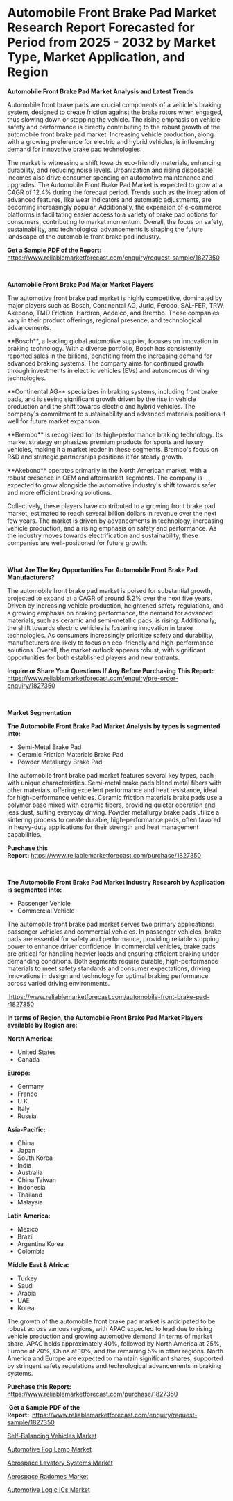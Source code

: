 <p><h1>Automobile Front Brake Pad Market Research Report Forecasted for Period from 2025 -  2032 by Market Type, Market Application, and Region</h1></p><p><strong>Automobile Front Brake Pad Market Analysis and Latest Trends</strong></p>
<p><p>Automobile front brake pads are crucial components of a vehicle's braking system, designed to create friction against the brake rotors when engaged, thus slowing down or stopping the vehicle. The rising emphasis on vehicle safety and performance is directly contributing to the robust growth of the automobile front brake pad market. Increasing vehicle production, along with a growing preference for electric and hybrid vehicles, is influencing demand for innovative brake pad technologies. </p><p>The market is witnessing a shift towards eco-friendly materials, enhancing durability, and reducing noise levels. Urbanization and rising disposable incomes also drive consumer spending on automotive maintenance and upgrades. The Automobile Front Brake Pad Market is expected to grow at a CAGR of 12.4% during the forecast period. Trends such as the integration of advanced features, like wear indicators and automatic adjustments, are becoming increasingly popular. Additionally, the expansion of e-commerce platforms is facilitating easier access to a variety of brake pad options for consumers, contributing to market momentum. Overall, the focus on safety, sustainability, and technological advancements is shaping the future landscape of the automobile front brake pad industry.</p></p>
<p><strong>Get a Sample PDF of the Report:&nbsp;</strong> <a href="https://www.reliablemarketforecast.com/enquiry/request-sample/1827350?utm_campaign=1080&utm_medium=2&utm_source=Github&utm_content=ia&utm_term=31032025&utm_id=automobile-front-brake-pad">https://www.reliablemarketforecast.com/enquiry/request-sample/1827350</a></p>
<p>&nbsp;</p>
<p><strong>Automobile Front Brake Pad Major Market Players</strong></p>
<p><p>The automotive front brake pad market is highly competitive, dominated by major players such as Bosch, Continental AG, Jurid, Ferodo, SAL-FER, TRW, Akebono, TMD Friction, Hardron, Acdelco, and Brembo. These companies vary in their product offerings, regional presence, and technological advancements.</p><p>**Bosch**, a leading global automotive supplier, focuses on innovation in braking technology. With a diverse portfolio, Bosch has consistently reported sales in the billions, benefiting from the increasing demand for advanced braking systems. The company aims for continued growth through investments in electric vehicles (EVs) and autonomous driving technologies.</p><p>**Continental AG** specializes in braking systems, including front brake pads, and is seeing significant growth driven by the rise in vehicle production and the shift towards electric and hybrid vehicles. The company's commitment to sustainability and advanced materials positions it well for future market expansion.</p><p>**Brembo** is recognized for its high-performance braking technology. Its market strategy emphasizes premium products for sports and luxury vehicles, making it a market leader in these segments. Brembo's focus on R&D and strategic partnerships positions it for steady growth.</p><p>**Akebono** operates primarily in the North American market, with a robust presence in OEM and aftermarket segments. The company is expected to grow alongside the automotive industry's shift towards safer and more efficient braking solutions.</p><p>Collectively, these players have contributed to a growing front brake pad market, estimated to reach several billion dollars in revenue over the next few years. The market is driven by advancements in technology, increasing vehicle production, and a rising emphasis on safety and performance. As the industry moves towards electrification and sustainability, these companies are well-positioned for future growth.</p></p>
<p>&nbsp;</p>
<p><strong>What Are The Key Opportunities For Automobile Front Brake Pad Manufacturers?</strong></p>
<p><p>The automobile front brake pad market is poised for substantial growth, projected to expand at a CAGR of around 5.2% over the next five years. Driven by increasing vehicle production, heightened safety regulations, and a growing emphasis on braking performance, the demand for advanced materials, such as ceramic and semi-metallic pads, is rising. Additionally, the shift towards electric vehicles is fostering innovation in brake technologies. As consumers increasingly prioritize safety and durability, manufacturers are likely to focus on eco-friendly and high-performance solutions. Overall, the market outlook appears robust, with significant opportunities for both established players and new entrants.</p></p>
<p><strong>Inquire or Share Your Questions If Any Before Purchasing This Report:</strong> <a href="https://www.reliablemarketforecast.com/enquiry/pre-order-enquiry/1827350?utm_campaign=1080&utm_medium=2&utm_source=Github&utm_content=ia&utm_term=31032025&utm_id=automobile-front-brake-pad">https://www.reliablemarketforecast.com/enquiry/pre-order-enquiry/1827350</a></p>
<p>&nbsp;</p>
<p><strong>Market Segmentation</strong></p>
<p><strong>The Automobile Front Brake Pad Market Analysis by types is segmented into:</strong></p>
<p><ul><li>Semi-Metal Brake Pad</li><li>Ceramic Friction Materials Brake Pad</li><li>Powder Metallurgy Brake Pad</li></ul></p>
<p><p>The automobile front brake pad market features several key types, each with unique characteristics. Semi-metal brake pads blend metal fibers with other materials, offering excellent performance and heat resistance, ideal for high-performance vehicles. Ceramic friction materials brake pads use a polymer base mixed with ceramic fibers, providing quieter operation and less dust, suiting everyday driving. Powder metallurgy brake pads utilize a sintering process to create durable, high-performance pads, often favored in heavy-duty applications for their strength and heat management capabilities.</p></p>
<p><strong>Purchase this Report:&nbsp;</strong><a href="https://www.reliablemarketforecast.com/purchase/1827350?utm_campaign=1080&utm_medium=2&utm_source=Github&utm_content=ia&utm_term=31032025&utm_id=automobile-front-brake-pad">https://www.reliablemarketforecast.com/purchase/1827350</a></p>
<p>&nbsp;</p>
<p><strong>The Automobile Front Brake Pad Market Industry Research by Application is segmented into:</strong></p>
<p><ul><li>Passenger Vehicle</li><li>Commercial Vehicle</li></ul></p>
<p><p>The automobile front brake pad market serves two primary applications: passenger vehicles and commercial vehicles. In passenger vehicles, brake pads are essential for safety and performance, providing reliable stopping power to enhance driver confidence. In commercial vehicles, brake pads are critical for handling heavier loads and ensuring efficient braking under demanding conditions. Both segments require durable, high-performance materials to meet safety standards and consumer expectations, driving innovations in design and technology for optimal braking performance across varied driving environments.</p></p>
<p><a href="https://www.reliablemarketforecast.com/automobile-front-brake-pad-r1827350?utm_campaign=1080&utm_medium=2&utm_source=Github&utm_content=ia&utm_term=31032025&utm_id=automobile-front-brake-pad">&nbsp;https://www.reliablemarketforecast.com/automobile-front-brake-pad-r1827350</a></p>
<p><strong>In terms of Region, the Automobile Front Brake Pad Market Players available by Region are:</strong></p>
<p>
    <p> <strong> North America: </strong>
        <ul>
            <li>United States</li>
            <li>Canada</li>
        </ul>
        </p> 
    <p> <strong> Europe: </strong>
        <ul>
            <li>Germany</li>
            <li>France</li>
            <li>U.K.</li>
            <li>Italy</li>
            <li>Russia</li>
        </ul>
        </p> 
    <p> <strong> Asia-Pacific: </strong>
        <ul>
            <li>China</li>
            <li>Japan</li>
            <li>South Korea</li>
            <li>India</li>
            <li>Australia</li>
            <li>China Taiwan</li>
            <li>Indonesia</li>
            <li>Thailand</li>
            <li>Malaysia</li>
        </ul>
        </p> 
    <p> <strong> Latin America: </strong>
        <ul>
            <li>Mexico</li>
            <li>Brazil</li>
            <li>Argentina Korea</li>
            <li>Colombia</li>
        </ul>
        </p> 
    <p> <strong> Middle East & Africa: </strong>
        <ul>
            <li>Turkey</li>
            <li>Saudi</li>
            <li>Arabia</li>
            <li>UAE</li>
            <li>Korea</li>
        </ul>
    </p>
    </p>
<p><p>The growth of the automobile front brake pad market is anticipated to be robust across various regions, with APAC expected to lead due to rising vehicle production and growing automotive demand. In terms of market share, APAC holds approximately 40%, followed by North America at 25%, Europe at 20%, China at 10%, and the remaining 5% in other regions. North America and Europe are expected to maintain significant shares, supported by stringent safety regulations and technological advancements in braking systems.</p></p>
<p><strong>Purchase this Report: </strong><a href="https://www.reliablemarketforecast.com/purchase/1827350?utm_campaign=1080&utm_medium=2&utm_source=Github&utm_content=ia&utm_term=31032025&utm_id=automobile-front-brake-pad">https://www.reliablemarketforecast.com/purchase/1827350</a></p>
<p>&nbsp;<strong>Get a Sample PDF of the Report:&nbsp;&nbsp;</strong><a href="https://www.reliablemarketforecast.com/enquiry/request-sample/1827350?utm_campaign=1080&utm_medium=2&utm_source=Github&utm_content=ia&utm_term=31032025&utm_id=automobile-front-brake-pad">https://www.reliablemarketforecast.com/enquiry/request-sample/1827350</a></p>
<p><strong></strong></p>
<p><p><a href="https://github.com/zalubakoraka/Market-Research-Report-List-1/blob/main/self-balancing-vehicles-market.md?utm_campaign=1080&utm_medium=2&utm_source=Github&utm_content=ia&utm_term=31032025&utm_id=automobile-front-brake-pad">Self-Balancing Vehicles Market</a></p><p><a href="https://github.com/yaldotiedegq/Market-Research-Report-List-1/blob/main/automotive-fog-lamp-market.md?utm_campaign=1080&utm_medium=2&utm_source=Github&utm_content=ia&utm_term=31032025&utm_id=automobile-front-brake-pad">Automotive Fog Lamp Market</a></p><p><a href="https://github.com/maikefelanc3/Market-Research-Report-List-1/blob/main/aerospace-lavatory-systems-market.md?utm_campaign=1080&utm_medium=2&utm_source=Github&utm_content=ia&utm_term=31032025&utm_id=automobile-front-brake-pad">Aerospace Lavatory Systems Market</a></p><p><a href="https://github.com/shiahbuyerin/Market-Research-Report-List-1/blob/main/aerospace-radomes-market.md?utm_campaign=1080&utm_medium=2&utm_source=Github&utm_content=ia&utm_term=31032025&utm_id=automobile-front-brake-pad">Aerospace Radomes Market</a></p><p><a href="https://github.com/fahieraudau9/Market-Research-Report-List-1/blob/main/automotive-logic-ics-market.md?utm_campaign=1080&utm_medium=2&utm_source=Github&utm_content=ia&utm_term=31032025&utm_id=automobile-front-brake-pad">Automotive Logic ICs Market</a></p></p>